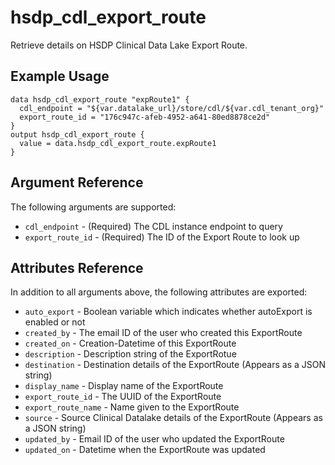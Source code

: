# hsdp_cdl_export_route

Retrieve details on HSDP Clinical Data Lake Export Route.

## Example Usage

```hcl
data hsdp_cdl_export_route "expRoute1" {
  cdl_endpoint = "${var.datalake_url}/store/cdl/${var.cdl_tenant_org}"
  export_route_id = "176c947c-afeb-4952-a641-80ed8878ce2d"
}
output hsdp_cdl_export_route {
  value = data.hsdp_cdl_export_route.expRoute1
}
```

## Argument Reference

The following arguments are supported:

* `cdl_endpoint` - (Required) The CDL instance endpoint to query
* `export_route_id` - (Required) The ID of the Export Route to look up

## Attributes Reference

In addition to all arguments above, the following attributes are exported:

* `auto_export` - Boolean variable which indicates whether autoExport is enabled or not
* `created_by` -  The email ID of the user who created this ExportRoute
* `created_on` - Creation-Datetime of this ExportRoute
* `description` - Description string of the ExportRotue
* `destination` - Destination details of the ExportRoute (Appears as a JSON string)
* `display_name` - Display name of the ExportRoute
* `export_route_id` - The UUID of the ExportRoute
* `export_route_name` - Name given to the ExportRoute
* `source` - Source Clinical Datalake details of the ExportRoute (Appears as a JSON string)
* `updated_by` - Email ID of the user who updated the ExportRoute
* `updated_on` - Datetime when the ExportRoute was updated
